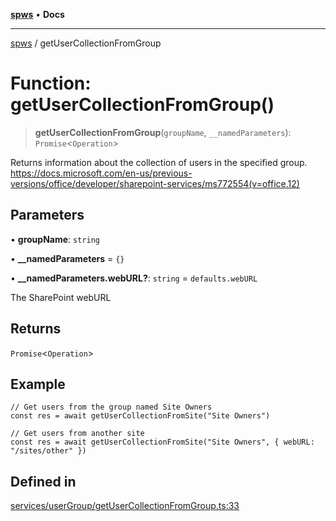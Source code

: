 [**spws**](../README.md) • **Docs**

***

[spws](../globals.md) / getUserCollectionFromGroup

# Function: getUserCollectionFromGroup()

> **getUserCollectionFromGroup**(`groupName`, `__namedParameters`): `Promise`\<`Operation`\>

Returns information about the collection of users in the specified group.
https://docs.microsoft.com/en-us/previous-versions/office/developer/sharepoint-services/ms772554(v=office.12)

## Parameters

• **groupName**: `string`

• **\_\_namedParameters** = `{}`

• **\_\_namedParameters.webURL?**: `string` = `defaults.webURL`

The SharePoint webURL

## Returns

`Promise`\<`Operation`\>

## Example

```
// Get users from the group named Site Owners
const res = await getUserCollectionFromSite("Site Owners")

// Get users from another site
const res = await getUserCollectionFromSite("Site Owners", { webURL: "/sites/other" })

```

## Defined in

[services/userGroup/getUserCollectionFromGroup.ts:33](https://github.com/rlking1985/spws/blob/eac8675429b3cb92c57fd641d54e84f4ab439754/src/services/userGroup/getUserCollectionFromGroup.ts#L33)
